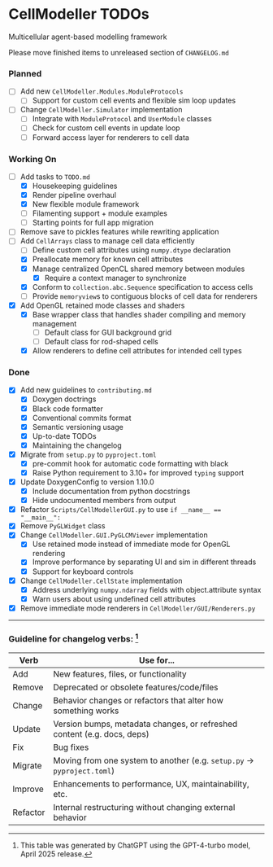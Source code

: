 # CellModeller TODOs

Multicellular agent-based modelling framework

Please move finished items to unreleased section of `CHANGELOG.md`

### Planned

 - [ ] Add new `CellModeller.Modules.ModuleProtocols`
   - [ ] Support for custom cell events and flexible sim loop updates
 - [ ] Change `CellModeller.Simulator` implementation
   - [ ] Integrate with `ModuleProtocol` and `UserModule` classes
   - [ ] Check for custom cell events in update loop
   - [ ] Forward access layer for renderers to cell data

### Working On

 - [ ] Add tasks to `TODO.md`
   - [x] Housekeeping guidelines
   - [x] Render pipeline overhaul
   - [x] New flexible module framework
   - [ ] Filamenting support + module examples
   - [ ] Starting points for full app migration
 - [ ] Remove save to pickles features while rewriting application
 - [ ] Add `CellArrays` class to manage cell data efficiently
   - [ ] Define custom cell attributes using `numpy.dtype` declaration
   - [x] Preallocate memory for known cell attributes
   - [x] Manage centralized OpenCL shared memory between modules
     - [x] Require a context manager to synchronize
   - [x] Conform to `collection.abc.Sequence` specification to access cells
   - [ ] Provide `memoryview`s to contiguous blocks of cell data for renderers
 - [x] Add OpenGL retained mode classes and shaders
   - [x] Base wrapper class that handles shader compiling and memory management
     - [ ] Default class for GUI background grid
     - [ ] Default class for rod-shaped cells
   - [x] Allow renderers to define cell attributes for intended cell types

### Done

 - [x] Add new guidelines to `contributing.md`
   - [x] Doxygen doctrings
   - [x] Black code formatter
   - [x] Conventional commits format
   - [x] Semantic versioning usage
   - [x] Up-to-date TODOs
   - [x] Maintaining the changelog
 - [x] Migrate from `setup.py` to `pyproject.toml`
   - [x] pre-commit hook for automatic code formatting with black
   - [x] Raise Python requirement to 3.10+ for improved `typing` support
 - [x] Update DoxygenConfig to version 1.10.0
   - [x] Include documentation from python docstrings
   - [x] Hide undocumented members from output
 - [x] Refactor `Scripts/CellModellerGUI.py` to use `if __name__ == "__main__":`
 - [x] Remove `PyGLWidget` class
 - [x] Change `CellModeller.GUI.PyGLCMViewer` implementation
   - [x] Use retained mode instead of immediate mode for OpenGL rendering
   - [x] Improve performance by separating UI and sim in different threads
   - [x] Support for keyboard controls
 - [x] Change `CellModeller.CellState` implementation
   - [x] Address underlying `numpy.ndarray` fields with object.attribute syntax
   - [x] Warn users about using undefined cell attributes
 - [x] Remove immediate mode renderers in `CellModeller/GUI/Renderers.py`

---

### Guideline for changelog verbs: [^1]

Verb    | Use for...
--------|-----------
Add     | New features, files, or functionality
Remove  | Deprecated or obsolete features/code/files
Change  | Behavior changes or refactors that alter how something works
Update  | Version bumps, metadata changes, or refreshed content (e.g. docs, deps)
Fix     | Bug fixes
Migrate | Moving from one system to another (e.g. `setup.py` -> `pyproject.toml`)
Improve | Enhancements to performance, UX, maintainability, etc.
Refactor | Internal restructuring without changing external behavior

[^1]: This table was generated by ChatGPT using the GPT-4-turbo model, April
2025 release.
